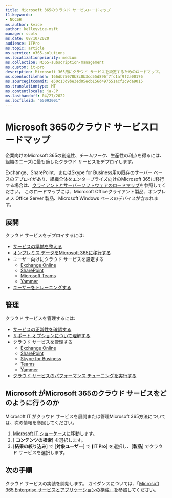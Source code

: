 ```yaml
---
title: Microsoft 365のクラウド サービスロードマップ
f1.keywords:
- NOCSH
ms.author: kvice
author: kelleyvice-msft
manager: scotv
ms.date: 08/10/2020
audience: ITPro
ms.topic: article
ms.service: o365-solutions
ms.localizationpriority: medium
ms.collection: M365-subscription-management
ms.custom: it-pro
description: Microsoft 365用にクラウド サービスを設定するためのロードマップ。
ms.openlocfilehash: 166db75078b8c0b3cd55d896f7fc1af9f2a00176
ms.sourcegitcommit: e50c13d9be3ed05ecb156d497551acf2c9da9015
ms.translationtype: MT
ms.contentlocale: ja-JP
ms.lasthandoff: 04/27/2022
ms.locfileid: "65093001"
---
```

# <a name="cloud-services-roadmap-for-microsoft-365"></a>Microsoft 365のクラウド サービスロードマップ

企業向けのMicrosoft 365の創造性、チームワーク、生産性の利点を得るには、組織のニーズに最も適したクラウド サービスをデプロイします。

Exchange、SharePoint、またはSkype for Business用の既存のサーバー ベースのデプロイがあり、組織全体をエンタープライズ向けのMicrosoft 365に移行する場合は、[クライアントとサーバーソフトウェアのロードマップ](client-server-software-roadmap-microsoft-365.md)を参照してください。 このロードマップには、Microsoft Officeクライアント製品、オンプレミス Office Server 製品、Microsoft Windows ベースのデバイスが含まれます。

## <a name="deploy"></a>展開

クラウド サービスをデプロイするには:

- [サービスの準備を整える](configure-services-and-applications.md)
- [オンプレミス データをMicrosoft 365に移行する](migrate-data-to-office-365.md)
- ユーザー向けにクラウド サービスを設定する
  - [Exchange Online](/Exchange/exchange-online)
  - [SharePoint](/sharepoint/sharepoint-online)
  - [Microsoft Teams](/MicrosoftTeams/Teams-overview)
  - [Yammer](https://support.office.com/article/e1464355-1f97-49ac-b2aa-dd320b179dbe)
- [ユーザーをトレーニングする](/office365/admin/admin-overview/get-started-with-office-365#training-resources-for-your-users)

## <a name="manage"></a>管理

クラウド サービスを管理するには: 

- [サービスの正常性を確認する](view-service-health.md)
- [サポート オプションについて理解する](../admin/get-help-support.md)
- クラウド サービスを管理する
  - [Exchange Online](/Exchange/exchange-online)
  - [SharePoint](https://support.office.com/article/79eb0420-8cbd-4bcb-a90b-ddc7d3ab4b3a)
  - [Skype for Business](/SkypeForBusiness/skype-for-business-online)
  - [Teams](/MicrosoftTeams/quality-of-experience-review-guide)
  - [Yammer](https://support.office.com/article/e1464355-1f97-49ac-b2aa-dd320b179dbe)
- [クラウド サービスのパフォーマンス チューニングを実行する](tune-microsoft-365-performance.md)

## <a name="how-microsoft-does-cloud-services-for-microsoft-365"></a>Microsoft がMicrosoft 365のクラウド サービスをどのように行うのか

Microsoft IT がクラウド サービスを展開または管理Microsoft 365方法については、次の情報を参照してください。

1. [Microsoft IT ショーケース](https://www.microsoft.com/itshowcase)に移動します。
2. [ **コンテンツの検索**] を選択します。
3. [**結果の絞り込み**] で [**対象ユーザー**] で **[IT Pro**] を選択し、[**製品**] でクラウド サービスを選択します。

## <a name="next-step"></a>次の手順

クラウド サービスの実装を開始します。 ガイダンスについては、「[Microsoft 365 Enterprise サービスとアプリケーションの構成」を](configure-services-and-applications.md)参照してください。
